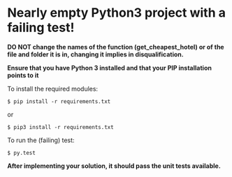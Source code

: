 Nearly empty Python3 project with a failing test!
===

**DO NOT change the names of the function (get_cheapest_hotel) or of the file and folder it is in, changing it implies in disqualification.** 

**Ensure that you have Python 3 installed and that your PIP installation points to it**

To install the required modules:

```
$ pip install -r requirements.txt
```
or
```
$ pip3 install -r requirements.txt
```


To run the (failing) test:

```
$ py.test
```

**After implementing your solution, it should pass the unit tests available.** 